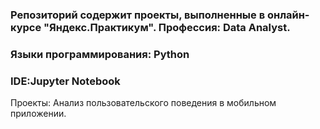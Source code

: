 ### Репозиторий содержит проекты, выполненные в онлайн-курсе "Яндекс.Практикум". Профессия: Data Analyst.

### Языки программирования: Python
### IDE:Jupyter Notebook
Проекты:
Анализ пользовательского поведения в мобильном приложении.
